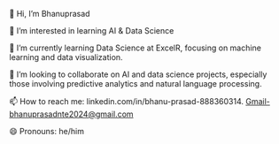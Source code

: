 👋 Hi, I’m Bhanuprasad

👀 I’m interested in learning AI & Data Science

🌱 I’m currently learning Data Science at ExcelR, focusing on machine learning and data visualization.

💞️ I’m looking to collaborate on AI and data science projects, especially those involving predictive analytics and natural language processing.

📫 How to reach me: linkedin.com/in/bhanu-prasad-888360314. Gmail-bhanuprasadnte2024@gmail.com


😄 Pronouns: he/him

<!---
Bhanu-1508/Bhanu-1508 is a ✨ special ✨ repository because its `README.md` (this file) appears on your GitHub profile.
You can click the Preview link to take a look at your changes.
--->
